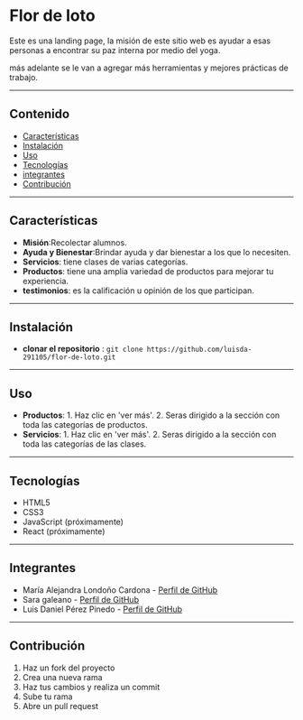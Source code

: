 #  Flor de loto

Este es una landing page, la misión de este sitio web es ayudar a esas personas a encontrar su paz interna por medio del yoga.

más adelante se le van a agregar más herramientas y mejores prácticas de trabajo. 

---

## Contenido
- [Características](#características)
- [Instalación](#instalación)
- [Uso](#uso)
- [Tecnologías](#tecnologías)
- [integrantes](#integrantes)
- [Contribución](#contribución)

---

## Características
- **Misión**:Recolectar alumnos.
- **Ayuda y Bienestar**:Brindar ayuda y dar bienestar a los que lo necesiten.
- **Servicios**: tiene clases de varias categorías.
- **Productos**: tiene una amplia variedad de productos para mejorar tu experiencia.
- **testimonios**: es la calificación u opinión de los que participan.

---

## Instalación 
- **clonar el repositorio** :
`git clone https://github.com/luisda-291105/flor-de-loto.git`


---

## Uso

- **Productos**: 
      1. Haz clic en 'ver más'.
      2. Seras dirigido a la sección con toda  las categorías de productos.
- **Servicios**: 
      1. Haz clic en 'ver más'.
      2. Seras dirigido a la sección con toda  las categorías de  las clases.

---

## Tecnologías 

* HTML5
* CSS3
* JavaScript (próximamente)
* React (próximamente)

---

## Integrantes
* María Alejandra Londoño Cardona - [Perfil de GitHub](https://github.com/Ces1020)
* Sara galeano - [Perfil de GitHub](https://github.com/Saragaleo)
* Luis Daniel Pérez Pinedo - [Perfil de GitHub](https://github.com/luisda-291105)

---

## Contribución

1. Haz un fork del proyecto
2. Crea una nueva rama 
3. Haz tus cambios y realiza un commit
4. Sube tu rama
5. Abre un pull request